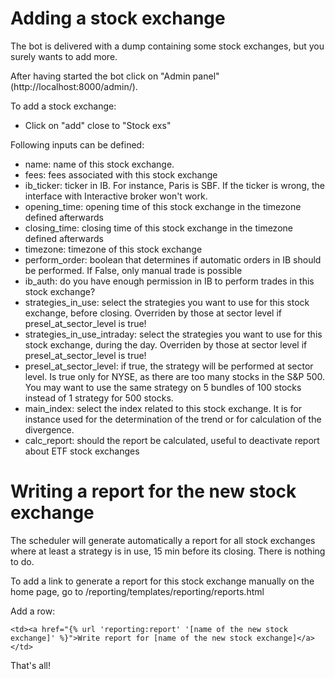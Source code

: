 # Adding a stock exchange
The bot is delivered with a dump containing some stock exchanges, but you surely wants to add more.

After having started the bot click on "Admin panel" (http://localhost:8000/admin/). 

To add a stock exchange:

- Click on "add" close to "Stock exs"

Following inputs can be defined:

- name: name of this stock exchange. 
- fees: fees associated with this stock exchange
- ib_ticker: ticker in IB. For instance, Paris is SBF. If the ticker is wrong, the interface with Interactive broker won't work.
- opening_time: opening time of this stock exchange in the timezone defined afterwards
- closing_time: closing time of this stock exchange in the timezone defined afterwards
- timezone: timezone of this stock exchange
- perform_order: boolean that determines if automatic orders in IB should be performed. If False, only manual trade is possible
- ib_auth: do you have enough permission in IB to perform trades in this stock exchange?
- strategies_in_use: select the strategies you want to use for this stock exchange, before closing. Overriden by those at sector level if presel_at_sector_level is true!
- strategies_in_use_intraday: select the strategies you want to use for this stock exchange, during the day. Overriden by those at sector level if presel_at_sector_level is true!
- presel_at_sector_level: if true, the strategy will be performed at sector level. Is true only for NYSE, as there are too many stocks in the S&P 500. You may want to use the same strategy on 5 bundles of 100 stocks instead of 1 strategy for 500 stocks.
- main_index: select the index related to this stock exchange. It is for instance used for the determination of the trend or for calculation of the divergence.
- calc_report: should the report be calculated, useful to deactivate report about ETF stock exchanges

# Writing a report for the new stock exchange
The scheduler will generate automatically a report for all stock exchanges where at least a strategy is in use, 15 min before its closing. There is nothing to do.

To add a link to generate a report for this stock exchange manually on the home page, go to /reporting/templates/reporting/reports.html

Add a row:

```
<td><a href="{% url 'reporting:report' '[name of the new stock exchange]' %}">Write report for [name of the new stock exchange]</a></td>
```

That's all!

